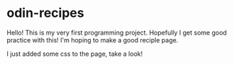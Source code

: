 # odin-recipes
Hello! This is my very first programming project. Hopefully I get some good practice with this! I'm hoping to make a good reciple page.

I just added some css to the page, take a look!